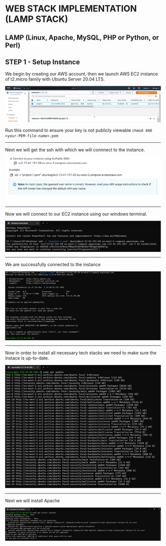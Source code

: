 # WEB STACK IMPLEMENTATION (LAMP STACK)

## LAMP (Linux, Apache, MySQL, PHP or Python, or Perl)

## STEP 1 - Setup Instance

We begin by creating our AWS account, then we launch AWS EC2 instance of t2.micro family with Ubuntu Server 20.04 LTS.

![EC2 instance](images/EC2-instance.png)

Run this command to ensure your key is not publicly viewable `chmod 400 <your-PEM-file-name>.pem`

---
Next we will get the ssh with which we will connnect to the instance.

![SSH](images/ssh.png)

---
Now we will connect to our EC2 instance using our windows terminal.

![Terminal](images/Terminal-ssh.png)

---
We are successfully connected to the instance

![Instance-connected](images/Instance-connected.png)

---
Now in order to install all necessary tech stacks we need to make sure the instace is up-to-date.

![Update](images/Update.png)

---
Next we will install Apache

![Apache](images/Apache-install.png)
